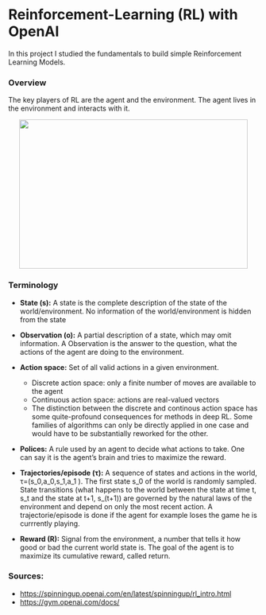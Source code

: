 # Reinforcement-Learning (RL) with OpenAI
In this project I studied the fundamentals to build simple Reinforcement Learning Models.

### Overview
The key players of RL are the agent and the environment. The agent lives in the environment and interacts with it.

<p align="center">
  <img width="460" height="300" src="https://user-images.githubusercontent.com/75802671/131371250-4bbf68b6-3f76-4453-b67f-51de153afc49.png">
</p>

### Terminology

- **State (s):** A state is the complete description of the state of the world/environment. No information of the world/environment is hidden from the state

- **Observation (o):** A partial description of a state, which may omit information. A Observation is the answer to the question, what the actions of the agent are doing to the                                environment.

- **Action space:** Set of all valid actions in a given environment.
  - Discrete action space: only a finite number of moves are available to the agent
  - Continuous action space: actions are real-valued vectors 
  - The distinction between the discrete and continous action space has some quite-profound consequences for methods in deep RL. Some families of algorithms can only be directly applied in one case and would have to be substantially reworked for the other.

- **Polices:** A rule used by an agent to decide what actions to take. One can say it is the agent’s brain and tries to maximize the reward.

- **Trajectories/episode (τ):** A sequence of states and actions in the world, τ=(s_0,a_0,s_1,a_1 ).
                                The first state s_0 of the world is randomly sampled. State transitions (what happens to the world between the state at time t, s_t and the state at t+1,                                 s_(t+1)) are governed by the natural laws of the environment and depend on only the most recent action. 
                                A trajectorie/episode is done if the agent for example loses the game he is currrently playing. 

- **Reward (R):** Signal from the environment, a number that tells it how good or bad the current world state is. The goal of the agent is to maximize its cumulative reward, called                       return.


### Sources: 
- https://spinningup.openai.com/en/latest/spinningup/rl_intro.html
- https://gym.openai.com/docs/

